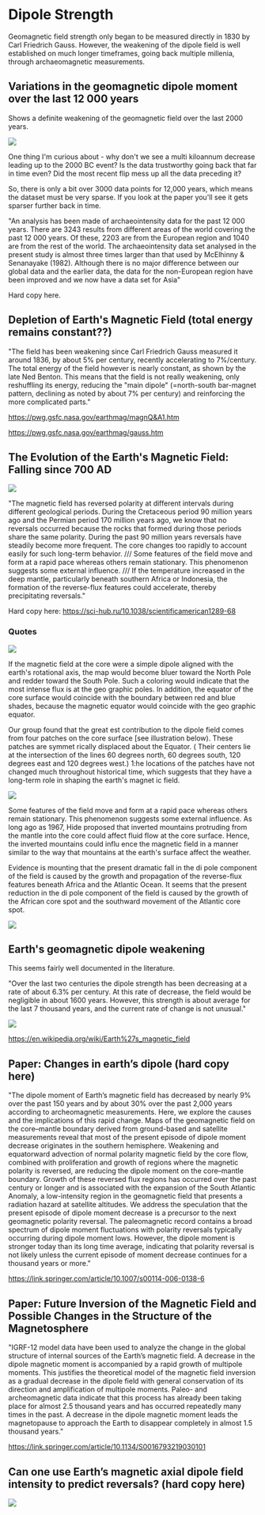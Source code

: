 # Dipole Strength

Geomagnetic field strength only began to be measured directly in 1830 by Carl Friedrich Gauss. However, the weakening of the dipole field is well established on much longer timeframes, going back multiple millenia, through archaeomagnetic measurements.

## Variations in the geomagnetic dipole moment over the last 12 000 years

Shows a definite weakening of the geomagnetic field over the last 2000 years.

![](img/archaeomagnetic.png)

One thing I'm curious about - why don't we see a multi kiloannum decrease leading up to the 2000 BC event? Is the data trustworthy going back that far in time even? Did the most recent flip mess up all the data preceding it? 

So, there is only a bit over 3000 data points for 12,000 years, which means the dataset must be very sparse. If you look at the paper you'll see it gets sparser further back in time.

"An analysis has been made of archaeointensity data for the past 12 000 years. There
are 3243 results from different areas of the world covering the past 12 000 years. Of
these, 2203 are from the European region and 1040 are from the rest of the world. The
archaeointensity data set analysed in the present study is almost three times larger
than that used by McElhinny & Senanayake (1982). Although there is no major
difference between our global data and the earlier data, the data for the non-European
region have been improved and we now have a data set for Asia"

Hard copy here.

## Depletion of Earth's Magnetic Field (total energy remains constant??)

"The field has been weakening since Carl Friedrich Gauss measured it around 1836, by about 5% per century, recently accelerating to 7%/century. The total energy of the field however is nearly constant, as shown by the late Ned Benton. This means that the field is not really weakening, only reshuffling its energy, reducing the "main dipole" (=north-south bar-magnet pattern, declining as noted by about 7% per century) and reinforcing the more complicated parts."

https://pwg.gsfc.nasa.gov/earthmag/magnQ&A1.htm

https://pwg.gsfc.nasa.gov/earthmag/gauss.htm

## The Evolution of the Earth's Magnetic Field: Falling since 700 AD

![](img/bloxham.jpg)

"The magnetic field has reversed polarity at different intervals during different geological periods. During the Cretaceous period 90 million years ago and the Permian period 170 million years ago, we know that no reversals occurred because the rocks that formed during those periods share the same polarity. During the past 90 million years reversals have steadily become more frequent. The core changes too rapidly to account easily for such long-term behavior. /// Some features of the field move and form at a rapid pace whereas others remain stationary. This phenomenon suggests some external influence. ///  If the temperature increased in the deep mantle, particularly beneath southern Africa or Indonesia, the formation of the reverse-flux features could accelerate, thereby precipitating reversals."

Hard copy here: https://sci-hub.ru/10.1038/scientificamerican1289-68

### Quotes

![](img/bloxham1.png)

If the magnetic field at the core
were a simple dipole aligned with the
earth's rotational axis, the map would
become bluer toward the North Pole
and redder toward the South Pole.
Such a coloring would indicate that
the most intense flux is at the geo­
graphic poles. In addition, the equator
of the core surface would coincide
with the boundary between red and
blue shades, because the magnetic
equator would coincide with the geo­
graphic equator.

Our group found that the great­
est contribution to the dipole
field comes from four patches
on the core surface [see illustration
below). These patches are symmet­
rically displaced about the Equator.
( Their centers lie at the intersection
of the lines 60 degrees north, 60
degrees south, 120 degrees east and
120 degrees west.) 1:he locations of
the patches have not changed much
throughout historical time, which
suggests that they have a long-term
role in shaping the earth's magnet­
ic field.

![](img/bloxham2.png)

Some features of the field move and
form at a rapid pace whereas others
remain stationary. This phenomenon
suggests some external influence. As
long ago as 1967, Hide proposed that
inverted mountains protruding from
the mantle into the core could affect
fluid flow at the core surface. Hence,
the inverted mountains could influ­
ence the magnetic field in a manner
similar to the way that mountains at
the earth's surface affect the weather.

Evidence is mounting that the
present dramatic fall in the di­
pole component of the field is
caused by the growth and propagation
of the reverse-flux features beneath
Africa and the Atlantic Ocean. It seems
that the present reduction in the di­
pole component of the field is caused
by the growth of the African core spot
and the southward movement of the
Atlantic core spot.

![](img/bloxham3.png)

## Earth's geomagnetic dipole weakening

This seems fairly well documented in the literature.

"Over the last two centuries the dipole strength has been decreasing at a rate of about 6.3% per century. At this rate of decrease, the field would be negligible in about 1600 years. However, this strength is about average for the last 7 thousand years, and the current rate of change is not unusual."

![](img/dipole-strength.png)

https://en.wikipedia.org/wiki/Earth%27s_magnetic_field

## Paper: Changes in earth’s dipole (hard copy here)

"The dipole moment of Earth’s magnetic field has decreased by nearly 9% over the past 150 years and by about 30% over the past 2,000 years according to archeomagnetic measurements. Here, we explore the causes and the implications of this rapid change. Maps of the geomagnetic field on the core–mantle boundary derived from ground-based and satellite measurements reveal that most of the present episode of dipole moment decrease originates in the southern hemisphere. Weakening and equatorward advection of normal polarity magnetic field by the core flow, combined with proliferation and growth of regions where the magnetic polarity is reversed, are reducing the dipole moment on the core–mantle boundary. Growth of these reversed flux regions has occurred over the past century or longer and is associated with the expansion of the South Atlantic Anomaly, a low-intensity region in the geomagnetic field that presents a radiation hazard at satellite altitudes. We address the speculation that the present episode of dipole moment decrease is a precursor to the next geomagnetic polarity reversal. The paleomagnetic record contains a broad spectrum of dipole moment fluctuations with polarity reversals typically occurring during dipole moment lows. However, the dipole moment is stronger today than its long time average, indicating that polarity reversal is not likely unless the current episode of moment decrease continues for a thousand years or more."

https://link.springer.com/article/10.1007/s00114-006-0138-6

## Paper: Future Inversion of the Magnetic Field and Possible Changes in the Structure of the Magnetosphere

"IGRF-12 model data have been used to analyze the change in the global structure of internal sources of the Earth’s magnetic field. A decrease in the dipole magnetic moment is accompanied by a rapid growth of multipole moments. This justifies the theoretical model of the magnetic field inversion as a gradual decrease in the dipole field with general conservation of its direction and amplification of multipole moments. Paleo- and archeomagnetic data indicate that this process has already been taking place for almost 2.5 thousand years and has occurred repeatedly many times in the past. A decrease in the dipole magnetic moment leads the magnetopause to approach the Earth to disappear completely in almost 1.5 thousand years."

https://link.springer.com/article/10.1134/S0016793219030101

## Can one use Earth’s magnetic axial dipole field intensity to predict reversals? (hard copy here)

![](img/gwirtz.png)

